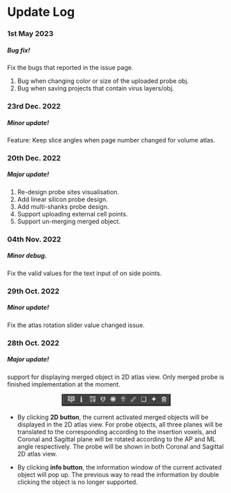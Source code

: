 # Update Log

### 1st May 2023
##### Bug fix!
Fix the bugs that reported in the issue page. 
1. Bug when changing color or size of the uploaded probe obj.
2. Bug when saving projects that contain virus layers/obj.




### 23rd Dec. 2022
##### Minor update!
Feature: Keep slice angles when page number changed for volume atlas.

### 20th Dec. 2022
##### Major update!
1. Re-design probe sites visualisation.
2. Add linear silicon probe design.
3. Add multi-shanks probe design.
4. Support uploading external cell points.
5. Support un-merging merged object.

### 04th Nov. 2022
##### Minor debug.
Fix the valid values for the text input of on side points.

### 29th Oct. 2022
##### Minor update!
Fix the atlas rotation slider value changed issue.

### 28th Oct. 2022
##### Major update! 
support for displaying merged object in 2D atlas view. Only merged probe is finished implementation at the moment. 

<p align="center">
<img src="image/update_log_281022.png" width="50%">
</p>


- By clicking **2D button**, the current activated merged objects will be displayed in the 2D atlas view. 
For probe objects, all three planes will be translated to the corresponding according to the insertion voxels,
and Coronal and Sagittal plane will be rotated according to the AP and ML angle respectively. 
The probe will be shown in both Coronal and Sagittal 2D atlas view.


- By clicking **info button**, the information window of the current activated object will pop up. 
The previous way to read the information by double clicking the object is no longer supported. 






